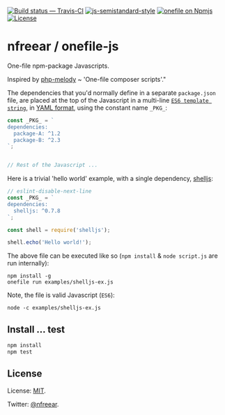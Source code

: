 
[![Build status — Travis-CI][travis-icon]][travis]
[![js-semistandard-style][semi-icon]][semi]
[![onefile on Npmjs][npm-icon]][npm]
[![License][license-icon]][mit]

# nfreear / onefile-js

One-file npm-package Javascripts.

Inspired by [php-melody][] ~ 'One-file composer scripts'."

The dependencies that you'd normally define in a separate `package.json` file,
are placed at the top of the Javascript in a multi-line [`ES6 template string`][es6],
in [YAML format][yaml], using the constant name `_PKG_`:

```js
const _PKG_ = `
dependencies:
  package-A: ^1.2
  package-B: ^2.3
`;


// Rest of the Javascript ...
```

Here is a trivial 'hello world' example, with a single dependency, [shelljs][]:

```js
// eslint-disable-next-line
const _PKG_ = `
dependencies:
  shelljs: ^0.7.8
`;

const shell = require('shelljs');

shell.echo('Hello world!');
```

The above file can be executed like so
(`npm install` & `node script.js` are run internally):

```
npm install -g
onefile run examples/shelljs-ex.js
```

Note, the file is valid Javascript (`ES6`):

```
node -c examples/shelljs-ex.js
```

## Install ... test

```sh
npm install
npm test
```

## License

License: [MIT][].

Twitter: [@nfreear][].


[php-melody]: http://melody.sensiolabs.org/ "Melody by SensioLabs - 'One-file composer scripts'"
[es6]: http://exploringjs.com/es6/ch_template-literals.html#sec_introduction-template-literals
    "ES6 Template literal"
[es6-2]: https://developer.mozilla.org/en-US/docs/Web/JavaScript/Reference/Template_literals "ES6 Template literal"
[yaml]: https://en.wikipedia.org/wiki/YAML#Basic_components "YAML associative array (dictionary)"
[yaml-2]: http://yaml.org/spec/1.2/spec.html#id2759963
    "YAML Ain’t Markup Language Version 1.2, 2009. '2.1. Collections'"
[shelljs]: https://npmjs.com/package/shelljs

[@nfreear]: https://twitter.com/nfreear "@nfreear on Twitter"
[gh]: https://github.com/nfreear/onefile-js
[MIT]: https://nfreear.mit-license.org/2017#!-onefile-js "MIT License | © Nick Freear, 2017-09-20."
[travis]: https://travis-ci.org/nfreear/onefile-js
[travis-icon]: https://api.travis-ci.org/nfreear/onefile-js.svg
    "Build status – Travis-CI (NPM/eslint)"
[semi]: https://github.com/Flet/semistandard
[semi-icon]: https://img.shields.io/badge/code_style-semistandard-brightgreen.svg?style=flat-square
    "Javascript coding style — 'semistandard'"
[npm]: https://npmjs.com/package/onefile
[npm-icon]: https://img.shields.io/npm/v/onefile.svg
[license-icon]: https://img.shields.io/npm/l/onefile.svg

[es6-3]: http://jaspervalero.com/an-intro-to-the-delightful-javascript-es6-string-templates/
[hered-1]: https://stackoverflow.com/questions/4376431/javascript-heredoc
[hered-2]:  http://forums.devx.com/showthread.php?154826-Javascript-Multiline-Strings-(HEREDOC-equivalent)-solution
[hered-3]:  http://a32.me/2014/03/heredoc-multiline-variable-with-javascript/

[End]: //.
